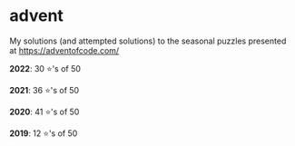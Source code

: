 # advent
My solutions (and attempted solutions) to the seasonal puzzles presented at https://adventofcode.com/

**2022**: 30 :star:'s of 50

**2021**: 36 :star:'s of 50

**2020**: 41 :star:'s of 50

**2019**: 12 :star:'s of 50
